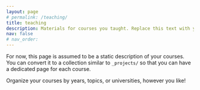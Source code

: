 ```yaml
---
layout: page
# permalink: /teaching/
title: teaching
description: Materials for courses you taught. Replace this text with your description.
nav: false
# nav_order: 
---
```


For now, this page is assumed to be a static description of your courses. You can convert it to a collection similar to `_projects/` so that you can have a dedicated page for each course.

Organize your courses by years, topics, or universities, however you like!
